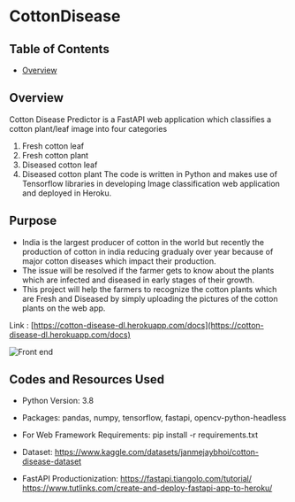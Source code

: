 # CottonDisease

## Table of Contents
 * [Overview](#overview)


## Overview
Cotton Disease Predictor is a FastAPI web application which classifies a cotton plant/leaf image into four categories
1. Fresh cotton leaf
2. Fresh cotton plant
3. Diseased cotton leaf
4. Diseased cotton plant
The code is written in Python and makes use of Tensorflow libraries in developing Image classification web application and deployed in Heroku.

## Purpose
* India is the largest producer of cotton in the world but recently the production of cotton in india reducing gradualy over year because of major cotton diseases  which impact their production.
*  The issue will be resolved  if the farmer gets to know about the plants which are infected and diseased in early stages of their growth.
*  This project will help the farmers to recognize the cotton plants which are Fresh and Diseased by simply uploading the pictures of the cotton plants on the web app.


Link : [https://cotton-disease-dl.herokuapp.com/docs](https://cotton-disease-dl.herokuapp.com/docs)


![Front end](https://imgur.com/N5PReqb.png)

## Codes and Resources Used
* Python Version: 3.8
* Packages: pandas, numpy, tensorflow, fastapi, opencv-python-headless

* For Web Framework Requirements: pip install -r requirements.txt
* Dataset: https://www.kaggle.com/datasets/janmejaybhoi/cotton-disease-dataset
* FastAPI Productionization:
 https://fastapi.tiangolo.com/tutorial/
 https://www.tutlinks.com/create-and-deploy-fastapi-app-to-heroku/
 
 
 
 
 
